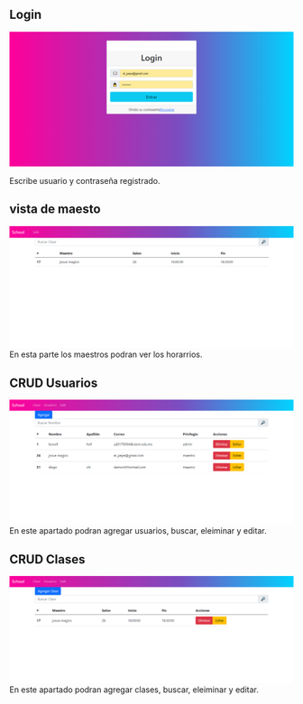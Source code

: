 ## Login
![Login](./img/login.PNG "Login")

Escribe usuario y contraseña registrado.

## vista de maesto
![Horrarios](./img/vistaMaestros.PNG "Horrarios")
En esta parte los maestros podran ver los horarrios.

## CRUD Usuarios
![CRUDUsuarios](./img/crudUsuarios.PNG "CRUDUsuarios")
En este apartado podran agregar usuarios, buscar, eleiminar y editar.

## CRUD Clases

![CRUDClases](./img/crudClases.PNG "CRUDClases")
En este apartado podran agregar clases, buscar, eleiminar y editar.